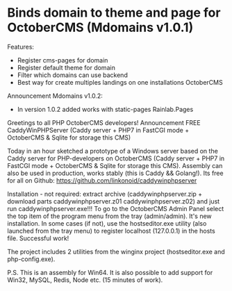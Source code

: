 Binds domain to theme and page for OctoberCMS (Mdomains v1.0.1)
===============================================================

Features:
- Register cms-pages for domain
- Register default theme for domain
- Filter which domains can use backend
- Best way for create multiples landings on one installations OctoberCMS

Announcement Mdomains v1.0.2:
- In version 1.0.2 added works with static-pages Rainlab.Pages

Greetings to all PHP OctoberCMS developers!
Announcement FREE CaddyWinPHPServer (Caddy server + PHP7 in FastCGI mode + OctoberCMS & Sqlite for storage this CMS)

Today in an hour sketched a prototype of a Windows server based on the Caddy server for PHP-developers on OctoberCMS (Caddy server + PHP7 in FastCGI mode + OctoberCMS & Sqlite for storage this CMS). Assembly can also be used in production, works stably (this is Caddy && Golang!). Its free for all on Github: https://github.com/linkonoid/caddywinphpserver

Installation - not required: extract archive (caddywinphpserver.zip + download parts caddywinphpserver.z01 caddywinphpserver.z02) and just run caddywinphpserver.exe!!! To go to the OctoberCMS Admin Panel select the top item of the program menu from the tray (admin/admin). It's new installation. In some cases (if not), use the hostseditor.exe utility (also launched from the tray menu) to register localhost (127.0.0.1) in the hosts file. Successful work!

The project includes 2 utilities from the winginx project (hostseditor.exe and php-config.exe).

P.S. This is an assembly for Win64. It is also possible to add support for Win32, MySQL, Redis, Node etc. (15 minutes of work).
